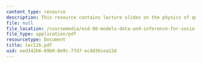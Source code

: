 ```yaml
---
content_type: resource
description: This resource contains lecture slides on the physics of queuing.
file: null
file_location: /coursemedia/esd-86-models-data-and-inference-for-socio-technical-systems-spring-2007/eed342b669b08e9c77d7ec4d36cea12d_lec12b.pdf
file_type: application/pdf
resourcetype: Document
title: lec12b.pdf
uid: eed342b6-69b0-8e9c-77d7-ec4d36cea12d
---
```

